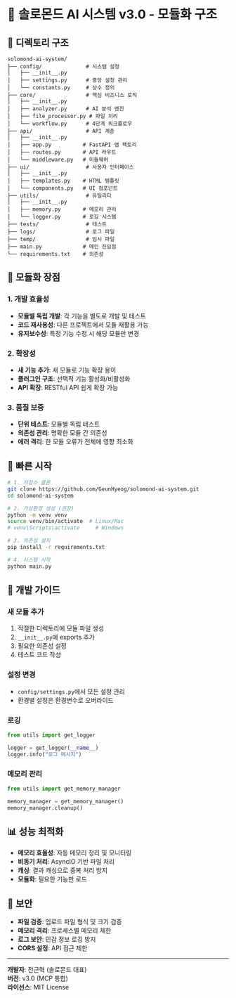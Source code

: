 # 🚀 솔로몬드 AI 시스템 v3.0 - 모듈화 구조

## 📁 디렉토리 구조

```
solomond-ai-system/
├── config/              # 시스템 설정
│   ├── __init__.py
│   ├── settings.py      # 중앙 설정 관리
│   └── constants.py     # 상수 정의
├── core/                # 핵심 비즈니스 로직
│   ├── __init__.py
│   ├── analyzer.py      # AI 분석 엔진
│   ├── file_processor.py # 파일 처리
│   └── workflow.py      # 4단계 워크플로우
├── api/                 # API 계층
│   ├── __init__.py
│   ├── app.py          # FastAPI 앱 팩토리
│   ├── routes.py       # API 라우트
│   └── middleware.py   # 미들웨어
├── ui/                  # 사용자 인터페이스
│   ├── __init__.py
│   ├── templates.py    # HTML 템플릿
│   └── components.py   # UI 컴포넌트
├── utils/               # 유틸리티
│   ├── __init__.py
│   ├── memory.py       # 메모리 관리
│   └── logger.py       # 로깅 시스템
├── tests/               # 테스트
├── logs/                # 로그 파일
├── temp/                # 임시 파일
├── main.py             # 메인 진입점
└── requirements.txt    # 의존성
```

## 🎯 모듈화 장점

### 1. 개발 효율성
- **모듈별 독립 개발**: 각 기능을 별도로 개발 및 테스트
- **코드 재사용성**: 다른 프로젝트에서 모듈 재활용 가능
- **유지보수성**: 특정 기능 수정 시 해당 모듈만 변경

### 2. 확장성
- **새 기능 추가**: 새 모듈로 기능 확장 용이
- **플러그인 구조**: 선택적 기능 활성화/비활성화
- **API 확장**: RESTful API 쉽게 확장 가능

### 3. 품질 보증
- **단위 테스트**: 모듈별 독립 테스트
- **의존성 관리**: 명확한 모듈 간 의존성
- **에러 격리**: 한 모듈 오류가 전체에 영향 최소화

## 🚀 빠른 시작

```bash
# 1. 저장소 클론
git clone https://github.com/GeunHyeog/solomond-ai-system.git
cd solomond-ai-system

# 2. 가상환경 생성 (권장)
python -m venv venv
source venv/bin/activate  # Linux/Mac
# venv\Scripts\activate     # Windows

# 3. 의존성 설치
pip install -r requirements.txt

# 4. 시스템 시작
python main.py
```

## 🔧 개발 가이드

### 새 모듈 추가
1. 적절한 디렉토리에 모듈 파일 생성
2. `__init__.py`에 exports 추가
3. 필요한 의존성 설정
4. 테스트 코드 작성

### 설정 변경
- `config/settings.py`에서 모든 설정 관리
- 환경별 설정은 환경변수로 오버라이드

### 로깅
```python
from utils import get_logger

logger = get_logger(__name__)
logger.info("로그 메시지")
```

### 메모리 관리
```python
from utils import get_memory_manager

memory_manager = get_memory_manager()
memory_manager.cleanup()
```

## 📊 성능 최적화

- **메모리 효율성**: 자동 메모리 정리 및 모니터링
- **비동기 처리**: AsyncIO 기반 파일 처리
- **캐싱**: 결과 캐싱으로 중복 처리 방지
- **모듈화**: 필요한 기능만 로드

## 🔐 보안

- **파일 검증**: 업로드 파일 형식 및 크기 검증
- **메모리 격리**: 프로세스별 메모리 제한
- **로그 보안**: 민감 정보 로깅 방지
- **CORS 설정**: API 접근 제한

---

**개발자**: 전근혁 (솔로몬드 대표)  
**버전**: v3.0 (MCP 통합)  
**라이선스**: MIT License